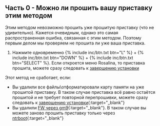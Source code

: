 ## Часть 0 - Можно ли прошить вашу приставку этим методом

Этим методом невозможно прошить уже прошитую приставку (что не удивительно). Кажется очевидным, однако это самая распространенная ошибка, связанная с этим методом. Поэтому первым делом мы проверяем не прошита ли уже ваша приставка. 

1. Нажмите одновременно {% include inc/btn.txt btn="L" %} + {% include inc/btn.txt btn="DOWN" %} + {% include inc/btn.txt btn="SELECT" %}. Если откроется меню Rosalina, то приставка прошита, можете сразу следовать к [завершению установки](finalizing-setup)

Этот метод не сработает, если: 
* Вы удалили все файлы\отформатировали карту памяти на уже прошитой приставку. В таком случае приставка всё равно остаётся прошитой и не требует повторной перепрошивки, можете сразу следовать к [завершению установки](finalizing-setup){:target="_blank"}
* Вы удалили [FW через gm9](uninstall-cfw.md){:target="_blank"}. В таком случае вы можете заново прошить приставку только через [ntrboot](ntrboot){:target="_blank"}
